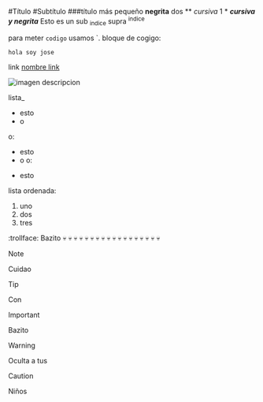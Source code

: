 #Título
#Subtítulo
###título más pequeño
**negrita** dos ** *cursiva* 1 *
***cursiva y negrita***
Esto es un sub <sub>indice</sub>
supra <sup>indice</sup>

para meter `codigo` usamos `. bloque de cogigo:
```
hola soy jose
```

link [nombre link](https://es.wikipedia.org/wiki/Canis_lupus)


![imagen descripcion](https://live-production.wcms.abc-cdn.net.au/500598a4e1200a81a819db6ad2f7812e?impolicy=wcms_crop_resize&cropH=608&cropW=1080&xPos=0&yPos=1&width=862&height=485)

lista_
- esto
- o

o:
* esto
* o
o:
+ esto

lista ordenada:
1. uno
2. dos
3. tres

:trollface:
Bazito :skull: :skull: :skull: :skull: :skull: :skull: :skull: :skull: :skull: :skull: :skull: :skull: :skull: :skull: :skull: :skull: :skull: :skull:

>[!NOTE]
>Cuidao

>[!TIP]
>Con

>[!IMPORTANT]
>Bazito

>[!WARNING]
>Oculta a tus

>[!CAUTION]
>Niños
